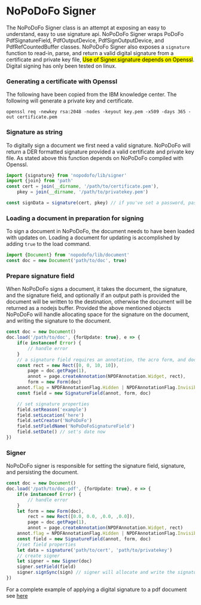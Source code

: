 # NoPoDoFo Signer

The NoPoDoFo Signer class is an attempt at exposing an easy to understand, easy to use signature api. NoPoDoFo Signer wraps PoDoFo PdfSignatureField, PdfOutputDevice, PdfSignOutputDevice, and PdfRefCountedBuffer classes. NoPoDoFo Signer also exposes a `signature` function to read-in, parse, and return a valid digital signature from a certificate and private key file, <mark>Use of Signer.signature depends on Openssl</mark>. Digital signing has only been tested on linux.


### Generating a certificate with Openssl
The following have been copied from the IBM knowledge center.
The following will generate a private key and certificate.
 ```
 openssl req -newkey rsa:2048 -nodes -keyout key.pem -x509 -days 365 -out certificate.pem
 ```

### Signature as string

To digitally sign a document we first need a valid signature. NoPoDoFo will return a DER formatted signature provided a valid certificate and private key file. As stated above this function depends on NoPoDoFo compiled with Openssl.

```typescript
import {signature} from 'nopodofo/lib/signer'
import {join} from 'path'
const cert = join(__dirname, '/path/to/certificate.pem'),
    pkey = join(__dirname, '/path/to/privatekey.pem')

const signData = signature(cert, pkey) // if you've set a password, pass the password as the last (third) argument to signature()
```

### Loading a document in preparation for signing
To sign a document in NoPoDoFo, the document needs to have been loaded with updates on. Loading a document for updating is accomplished by adding `true` to the load command.

```typescript
import {Document} from 'nopodofo/lib/document'
const doc = new Document('path/to/doc', true)
```

### Prepare signature field

When NoPoDoFo signs a document, it takes the document, the signature, and the signature field, and optionally if an output path is provided the document will be written to the destination,
otherwise the document will be returned as a nodejs buffer.
Provided the above mentioned objects NoPoDoFo will handle allocating space for the signature on the document, and writing the signature to the document.

```typescript
const doc = new Document()
doc.load('/path/to/doc', {forUpdate: true}, e => {
    if(e instanceof Error) {
        // handle error
    }
    // a signature field requires an annotation, the acro form, and document
    const rect = new Rect([0, 0, 10, 10]),
        page = doc.getPage(1),
        annot = page.createAnnotation(NPDFAnnotation.Widget, rect),
        form = new Form(doc)
    annot.flag = NPDFAnnotationFlag.Hidden | NPDFAnnotationFlag.Invisible
    const field = new SignatureField(annot, form, doc)

    // set signature properties
    field.setReason('example')
    field.setLocation('here')
    field.setCreator('NoPoDoFo')
    field.setFieldName('NoPoDoFoSignatureField')
    field.setDate() // set's date now
})
```

### Signer 
NoPoDoFo signer is responsible for setting the signature field, signature, and persisting the document.

```typescript
const doc = new Document()
doc.load('/path/to/doc.pdf', {forUpdate: true}, e => {
    if(e instanceof Error) {
        // handle error
    }
    let form = new Form(doc),
        rect = new Rect([0.0, 0.0, ,0.0, ,0.0]),
        page = doc.getPage(1),
        annot = page.createAnnotation(NPDFAnnotation.Widget, rect)
    annot.flag = NPDFAnnotationFlag.Hidden | NPDFAnnotationFlag.Invisible
    const field = new SignatureField(annot, form, doc)
    //set field properties
    let data = signature('path/to/cert', 'path/to/privatekey')
    // create signer
    let signer = new Signer(doc)
    signer.setField(field)
    signer.signSync(sign) // signer will allocate and write the signature to the document. If a output path is provided the document will be written to the destination, otherwise this function will return a nodejs buffer
})
```

For a complete example of applying a digital signature to a pdf document see [here](https://github.com/corymickelson/NoPoDoFo/blob/master/lib/signer.spec.ts#L13-L45)